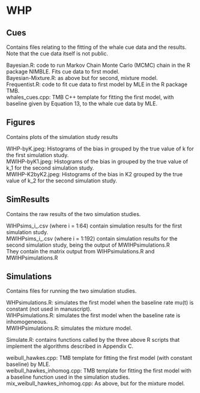 # WHP

## Cues
 
Contains files relating to the fitting of the whale cue data and the results. 
Note that the cue data itself is not public.


Bayesian.R: code to run Markov Chain Monte Carlo (MCMC) chain in the R package NIMBLE. Fits cue data to first model.<br />
Bayesian-Mixture.R: as above but for second, mixture model.<br />
Frequentist.R: code to fit cue data to first model by MLE in the R package TMB.<br />
whales_cues.cpp: TMB C++ template for fitting the first model, with baseline given by Equation 13, to the whale cue data by MLE.<br />

## Figures

Contains plots of the simulation study results

WIHP-<param>byK.jpeg: Histograms of the bias in <param> grouped by the true value of k for the first simulation study.<br />
MWIHP-<param>byK1.jpeg: Histograms of the bias in <param> grouped by the true value of k_1 for the second simulation study.<br />
MWIHP-K2byK2.jpeg: Histograms of the bias in K2 grouped by the true value of k_2 for the second simulation study.<br />


## SimResults

Contains the raw results of the two simulation studies.

WIHPsims_i_.csv (where i = 1:64) contain simulation results for the first simulation study.<br />
MWIHPsims_i_.csv (where i = 1:192) contain simulation results for the second simulation study, being the output of MWIHPsimulations.R<br /> 
They contain the  matrix output from WIHPsimulations.R and MWIHPsimulations.R<br />

## Simulations

Contains files for running the two simulation studies.

WHPsimulations.R: simulates the first model when the baseline rate mu(t) is constant (not used in manuscript).<br />
WIHPsimulations.R: simulates the first model when the baseline rate is inhomogeneous.<br />
MWIHPsimulations.R: simulates the mixture model.<br />

Simulate.R: contains functions called by the three above R scripts that implement the algorithms described in Appendix C. 

weibull_hawkes.cpp: TMB template for fitting the first model (with constant baseline) by MLE.<br />
weibull_hawkes_inhomog.cpp: TMB template for fitting the first model with a baseline function used in the simulation studies.<br /> 
mix_weibull_hawkes_inhomog.cpp: As above, but for the mixture model.<br />

